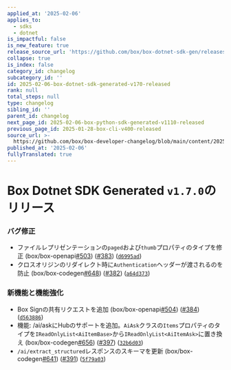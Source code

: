 ```yaml
---
applied_at: '2025-02-06'
applies_to:
  - sdks
  - dotnet
is_impactful: false
is_new_feature: true
release_source_url: 'https://github.com/box/box-dotnet-sdk-gen/releases/tag/v1.7.0'
collapse: true
is_index: false
category_id: changelog
subcategory_id: ''
id: 2025-02-06-box-dotnet-sdk-generated-v170-released
rank: null
total_steps: null
type: changelog
sibling_id: ''
parent_id: changelog
next_page_id: 2025-02-06-box-python-sdk-generated-v1110-released
previous_page_id: 2025-01-28-box-cli-v400-released
source_url: >-
  https://github.com/box/box-developer-changelog/blob/main/content/2025/02-06-box-dotnet-sdk-generated-v170-released.md
published_at: '2025-02-06'
fullyTranslated: true
---
```

# Box Dotnet SDK Generated `v1.7.0`のリリース

### バグ修正

* ファイルレプリゼンテーションの`paged`および`thumb`プロパティのタイプを修正 (box/box-openapi[#503][1]) ([#383][2]) ([`d6995ad`][3])
* クロスオリジンのリダイレクト時に`Authentication`ヘッダーが渡されるのを防止 (box/box-codegen[#648][4]) ([#382][5]) ([`a64d373`][6])

### 新機能と機能強化

* Box Signの共有リクエストを追加 (box/box-openapi[#504][7]) ([#384][8]) ([`d563886`][9])
* 機能: /ai/askにHubのサポートを追加。`AiAsk`クラスの`Items`プロパティのタイプを`IReadOnlyList<AiItemBase>`から`IReadOnlyList<AiItemAsk>`に置き換え (box/box-codegen[#656][10]) ([#397][11]) ([`32b6d03`][12])
* `/ai/extract_structured`レスポンスのスキーマを更新 (box/box-codegen[#641][13]) ([#391][14]) ([`5f79a03`][15])

[1]: https://github.com/box/box-dotnet-sdk-gen/issues/503

[2]: https://github.com/box/box-dotnet-sdk-gen/issues/383

[3]: https://github.com/box/box-dotnet-sdk-gen/commit/d6995ad8ffa4f2cceb8195ffbfb6606f934a671f

[4]: https://github.com/box/box-dotnet-sdk-gen/issues/648

[5]: https://github.com/box/box-dotnet-sdk-gen/issues/382

[6]: https://github.com/box/box-dotnet-sdk-gen/commit/a64d373a935cd2a8e6f72184b8dc129a973e9d45

[7]: https://github.com/box/box-dotnet-sdk-gen/issues/504

[8]: https://github.com/box/box-dotnet-sdk-gen/issues/384

[9]: https://github.com/box/box-dotnet-sdk-gen/commit/d563886f2a2f48a20df13600f9c25ff95198a56f

[10]: https://github.com/box/box-dotnet-sdk-gen/issues/656

[11]: https://github.com/box/box-dotnet-sdk-gen/issues/397

[12]: https://github.com/box/box-dotnet-sdk-gen/commit/32b6d03aba97c18a8901efe98fc60c74e10197ce

[13]: https://github.com/box/box-dotnet-sdk-gen/issues/641

[14]: https://github.com/box/box-dotnet-sdk-gen/issues/391

[15]: https://github.com/box/box-dotnet-sdk-gen/commit/5f79a03453b9339a26eb130113d8f55748f0d912
